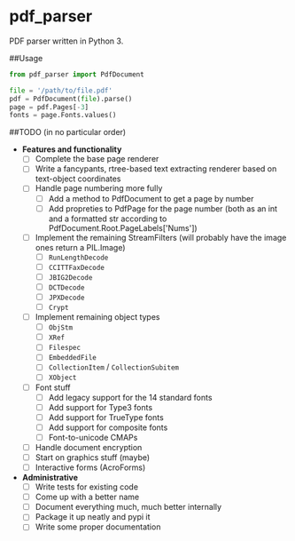 # pdf_parser

PDF parser written in Python 3.

##Usage
```python
from pdf_parser import PdfDocument

file = '/path/to/file.pdf'
pdf = PdfDocument(file).parse()
page = pdf.Pages[-3]
fonts = page.Fonts.values()
```


##TODO (in no particular order)
- **Features and functionality**
  - [ ] Complete the base page renderer
  - [ ] Write a fancypants, rtree-based text extracting renderer based on text-object coordinates
  - [ ] Handle page numbering more fully
    - [ ] Add a method to PdfDocument to get a page by number
    - [ ] Add propreties to PdfPage for the page number (both as an int and a formatted str according to PdfDocument.Root.PageLabels['Nums'])
  - [ ] Implement the remaining StreamFilters (will probably have the image ones return a PIL.Image)
    - [ ] `RunLengthDecode`
    - [ ] `CCITTFaxDecode`
    - [ ] `JBIG2Decode`
    - [ ] `DCTDecode`
    - [ ] `JPXDecode`
    - [ ] `Crypt`
  - [ ] Implement remaining object types
    - [ ] `ObjStm`
    - [ ] `XRef`
    - [ ] `Filespec`
    - [ ] `EmbeddedFile`
    - [ ] `CollectionItem` / `CollectionSubitem`
    - [ ] `XObject`
  - [ ] Font stuff
    - [ ] Add legacy support for the 14 standard fonts
    - [ ] Add support for Type3 fonts
    - [ ] Add support for TrueType fonts
    - [ ] Add support for composite fonts
    - [ ] Font-to-unicode CMAPs
  - [ ] Handle document encryption
  - [ ] Start on graphics stuff (maybe)
  - [ ] Interactive forms (AcroForms)
- **Administrative**
  - [ ] Write tests for existing code
  - [ ] Come up with a better name
  - [ ] Document everything much, much better internally
  - [ ] Package it up neatly and pypi it
  - [ ] Write some proper documentation